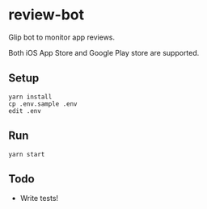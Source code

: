 # review-bot

Glip bot to monitor app reviews.

Both iOS App Store and Google Play store are supported.


## Setup

```
yarn install
cp .env.sample .env
edit .env
```


## Run

```
yarn start
```


## Todo

- Write tests!
